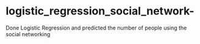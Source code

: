 # logistic_regression_social_network-
Done Logistic Regression and predicted the number of people using the social networking  
